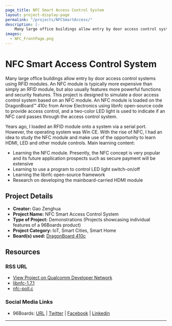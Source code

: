 ```yaml
---
page_title: NFC Smart Access Control System
layout: project-display-page
permalink: "/projects/NFCSmartAccess/"
description: |-
    Many large office buildings allow entry by door access control systems using RFID modules. An NFC module is typically more expensive than simply an RFID module, but also usually features more powerful functions and security features. This project is designed to simulate a door access control system based on an NFC module. An NFC module is loaded on the DragonBoard™ 410c from Arrow Electronics using libnfc open-source code to provide access control, and a two-color LED light is used to indicate if an NFC card passes through the access control system.
images:
  - NFC_FrontPage.png
---
```

# NFC Smart Access Control System

Many large office buildings allow entry by door access control systems using RFID modules. An NFC module is typically more expensive than simply an RFID module, but also usually features more powerful functions and security features. This project is designed to simulate a door access control system based on an NFC module. An NFC module is loaded on the DragonBoard™ 410c from Arrow Electronics using libnfc open-source code to provide access control, and a two-color LED light is used to indicate if an NFC card passes through the access control system.

Years ago, I loaded an RFID module onto a system via a serial port. However, the operating system was Win CE. With the rise of NFC, I had an idea to study the NFC module and make use of the opportunity to learn HDMI, LED and other module controls. Main learning content:

- Learning the NFC module. Presently, the NFC concept is very popular and its future application prospects such as secure payment will be extensive
- Learning to use a program to control LED light switch-on/off
- Learning the libnfc open-source framework
- Research on developing the mainboard-carried HDMI module

## Project Details

- **Creator:** Gao Zenghua
- **Project Name:** NFC Smart Access Control System
- **Type of Project:** Demonstrations (Projects showcasing individual features of a 96Boards product)
- **Project Category:** IoT, Smart Cities, Smart Home
- **Board(s) used:** [DragonBoard 410c](http://www.96boards.org/product/dragonboard410c/)

## Resources

### RSS URL

- [View Project on Qualcomm Developer Network](https://developer.qualcomm.com/project/nfc-smart-access-control-system)
- [libnfc-1.7.1](http://nfc-tools.org/index.php?title=Libnfc#Debian_.2F_Ubuntu)
- [nfc-poll.c](https://github.com/nfc-tools/libnfc/tree/master/examples)

### Social Media Links

- 96Boards: [URL](http://www.96boards.org/) &#124; [Twitter](https://twitter.com/96boards) &#124; [Facebook](https://www.facebook.com/96Boards) &#124; [Linkedin](https://www.linkedin.com/showcase/6637095/)


***
